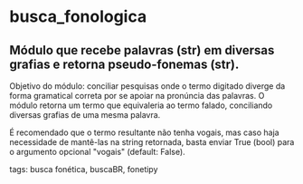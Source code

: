# busca_fonologica

## Módulo que recebe palavras (str) em diversas grafias e retorna pseudo-fonemas (str).

Objetivo do módulo: conciliar pesquisas onde o termo digitado diverge da forma gramatical correta por se apoiar na pronúncia das palavras. O módulo retorna um termo que equivaleria ao termo falado, conciliando diversas grafias de uma mesma palavra.

É recomendado que o termo resultante não tenha vogais, mas caso haja necessidade de mantê-las na string retornada, basta enviar True (bool) para o argumento opcional "vogais" (default: False).

tags: busca fonética, buscaBR, fonetipy